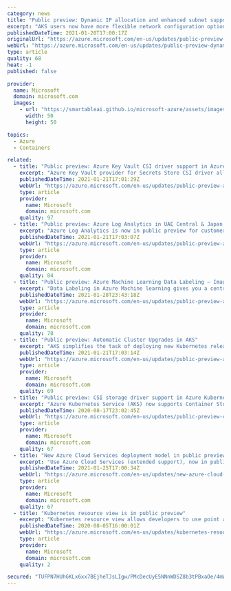 ```yaml
---
category: news
title: "Public preview: Dynamic IP allocation and enhanced subnet support in AKS"
excerpt: "AKS users now have more flexible network configuration options via dynamic IP allocation and support for subnets."
publishedDateTime: 2021-01-20T17:00:17Z
originalUrl: "https://azure.microsoft.com/en-us/updates/public-preview-dynamic-ip-allocation-and-enhanced-subnet-support-in-aks/"
webUrl: "https://azure.microsoft.com/en-us/updates/public-preview-dynamic-ip-allocation-and-enhanced-subnet-support-in-aks/"
type: article
quality: 68
heat: -1
published: false

provider:
  name: Microsoft
  domain: microsoft.com
  images:
    - url: "https://smartableai.github.io/microsoft-azure/assets/images/organizations/microsoft.com-50x50.jpg"
      width: 50
      height: 50

topics:
  - Azure
  - Containers

related:
  - title: "Public preview: Azure Key Vault CSI driver support in Azure Kubernetes Service"
    excerpt: "Azure Key Vault provider for Secrets Store CSI driver allows you to get secret contents stored in an Azure Key Vault instance. Azure Key Vault simplifies the task of securing and using cryptographic keys and other secrets with AKS. \nWith this new feature, you can use the Secrets Store CSI driver interface"
    publishedDateTime: 2021-01-21T17:01:29Z
    webUrl: "https://azure.microsoft.com/en-us/updates/public-preview-azure-key-vault-csi-driver-support-in-azure-kubernetes-service/"
    type: article
    provider:
      name: Microsoft
      domain: microsoft.com
    quality: 97
  - title: "Public preview: Azure Log Analytics in UAE Central & Japan West"
    excerpt: "Azure Log Analytics is now in public preview for customers to start collecting telemetry and analyzing their services for health and usage in UAE Central & Japan West."
    publishedDateTime: 2021-01-21T17:03:07Z
    webUrl: "https://azure.microsoft.com/en-us/updates/public-preview-azure-log-analytics-in-uae-central-japan-west/"
    type: article
    provider:
      name: Microsoft
      domain: microsoft.com
    quality: 84
  - title: "Public preview: Azure Machine Learning Data Labeling – Image Instance Segmentation "
    excerpt: "Data Labeling in Azure Machine learning gives you a central place to create, manage, and monitor labeling projects."
    publishedDateTime: 2021-01-28T23:43:18Z
    webUrl: "https://azure.microsoft.com/en-us/updates/public-preview-azure-machine-learning-data-labeling-image-instance-segmentation/"
    type: article
    provider:
      name: Microsoft
      domain: microsoft.com
    quality: 78
  - title: "Public preview: Automatic Cluster Upgrades in AKS"
    excerpt: "AKS simplifies the task of deploying new Kubernetes releases by enabling users to configure automatic cluster upgrades."
    publishedDateTime: 2021-01-21T17:03:14Z
    webUrl: "https://azure.microsoft.com/en-us/updates/public-preview-automatic-cluster-upgrades-in-aks/"
    type: article
    provider:
      name: Microsoft
      domain: microsoft.com
    quality: 69
  - title: "Public preview: CSI storage driver support in Azure Kubernetes Service "
    excerpt: "Azure Kubernetes Service (AKS) now supports Container Storage Interface (CSI), a standard for exposing arbitrary block and file storage systems to containerized workloads on Kubernetes. This offers more flexibility in exposing storage systems in Kubernetes."
    publishedDateTime: 2020-08-17T23:02:45Z
    webUrl: "https://azure.microsoft.com/en-us/updates/public-preview-csi-storage-driver-support-in-azure-kubernetes-service/"
    type: article
    provider:
      name: Microsoft
      domain: microsoft.com
    quality: 67
  - title: "New Azure Cloud Services deployment model in public preview"
    excerpt: "Use Azure Cloud Services (extended support), now in public preview, to increase regional resiliency and gain access to new capabilities that the Azure Resource Manager-based deployment model provides. "
    publishedDateTime: 2021-01-25T17:00:34Z
    webUrl: "https://azure.microsoft.com/en-us/updates/new-azure-cloud-services-deployment-model-in-public-preview/"
    type: article
    provider:
      name: Microsoft
      domain: microsoft.com
    quality: 67
  - title: "Kubernetes resource view is in public preview"
    excerpt: "Kubernetes resource view allows developers to use point and click navigation to see live, in-depth details of their workloads."
    publishedDateTime: 2020-08-05T16:00:01Z
    webUrl: "https://azure.microsoft.com/en-us/updates/kubernetes-resource-view-is-in-public-preview/"
    type: article
    provider:
      name: Microsoft
      domain: microsoft.com
    quality: 2

secured: "TUFPN7HUhGKLx6xx7BEjheTJsLIgw/PMcDecUyE5NNnWDSZ8b3tPBxaOe/4mWA1U8NPX+w4dQilcP42rY348FwScCUW36ovaGsm1pzKDYRy1JU/IymPLGGofhqSRfBQWI2RSZ5SfspmDnjFSPGl3fX1qsjHQoQmlUNtW6GyRNtt0b2ba2guIvqlfpuCIg0Gk7UMeC/qQlK/CYmaLMHPKOV6bKjgWR2E0NRfS/pfgtzQmSQZHgsjij0tL7rO6oIQtVcKJBH7Qo2CrS8YN1zduwfWdffKO3DzKIoOL305FqeAQlnsddwlG7BYKbKTs8GO0mA1AoqzGEoDao85ki/Vk09TSv/E7VNIfN5HbCMI+aZA=;mYkSctFhLDT6u3RYZrL+rw=="
---
```


